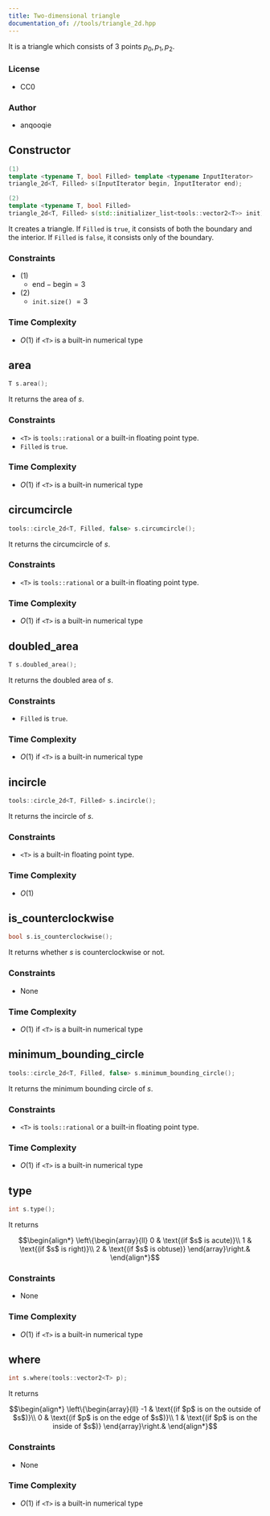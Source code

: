 ```yaml
---
title: Two-dimensional triangle
documentation_of: //tools/triangle_2d.hpp
---
```


It is a triangle which consists of 3 points $p_0, p_1, p_2$.

### License
- CC0

### Author
- anqooqie

## Constructor
```cpp
(1)
template <typename T, bool Filled> template <typename InputIterator>
triangle_2d<T, Filled> s(InputIterator begin, InputIterator end);

(2)
template <typename T, bool Filled>
triangle_2d<T, Filled> s(std::initializer_list<tools::vector2<T>> init);
```

It creates a triangle.
If `Filled` is `true`, it consists of both the boundary and the interior.
If `Filled` is `false`, it consists only of the boundary.

### Constraints
- (1)
    - $\mathrm{end} - \mathrm{begin} = 3$
- (2)
    - `init.size()` $= 3$

### Time Complexity
- $O(1)$ if `<T>` is a built-in numerical type

## area
```cpp
T s.area();
```

It returns the area of $s$.

### Constraints
- `<T>` is `tools::rational` or a built-in floating point type.
- `Filled` is `true`.

### Time Complexity
- $O(1)$ if `<T>` is a built-in numerical type

## circumcircle
```cpp
tools::circle_2d<T, Filled, false> s.circumcircle();
```

It returns the circumcircle of $s$.

### Constraints
- `<T>` is `tools::rational` or a built-in floating point type.

### Time Complexity
- $O(1)$ if `<T>` is a built-in numerical type

## doubled_area
```cpp
T s.doubled_area();
```

It returns the doubled area of $s$.

### Constraints
- `Filled` is `true`.

### Time Complexity
- $O(1)$ if `<T>` is a built-in numerical type

## incircle
```cpp
tools::circle_2d<T, Filled> s.incircle();
```

It returns the incircle of $s$.

### Constraints
- `<T>` is a built-in floating point type.

### Time Complexity
- $O(1)$

## is_counterclockwise
```cpp
bool s.is_counterclockwise();
```

It returns whether $s$ is counterclockwise or not.

### Constraints
- None

### Time Complexity
- $O(1)$ if `<T>` is a built-in numerical type

## minimum_bounding_circle
```cpp
tools::circle_2d<T, Filled, false> s.minimum_bounding_circle();
```

It returns the minimum bounding circle of $s$.

### Constraints
- `<T>` is `tools::rational` or a built-in floating point type.

### Time Complexity
- $O(1)$ if `<T>` is a built-in numerical type

## type
```cpp
int s.type();
```

It returns

$$\begin{align*}
\left\{\begin{array}{ll}
0 & \text{(if $s$ is acute)}\\
1 & \text{(if $s$ is right)}\\
2 & \text{(if $s$ is obtuse)}
\end{array}\right.&
\end{align*}$$

### Constraints
- None

### Time Complexity
- $O(1)$ if `<T>` is a built-in numerical type

## where
```cpp
int s.where(tools::vector2<T> p);
```

It returns

$$\begin{align*}
\left\{\begin{array}{ll}
-1 & \text{(if $p$ is on the outside of $s$)}\\
0 & \text{(if $p$ is on the edge of $s$)}\\
1 & \text{(if $p$ is on the inside of $s$)}
\end{array}\right.&
\end{align*}$$

### Constraints
- None

### Time Complexity
- $O(1)$ if `<T>` is a built-in numerical type
